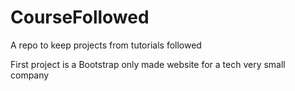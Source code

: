 # CourseFollowed
A repo to keep projects from tutorials followed

First project is a Bootstrap  only made website for a tech very small company
